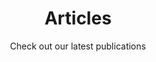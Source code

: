 ---
title: Articles
description: Articles about vector search and similarity larning related topics. Latest updates on Qdrant vector search engine.
section_title: Check out our latest publications
subtitle: Check out our latest publications
img: /articles_data/title-img.png
---